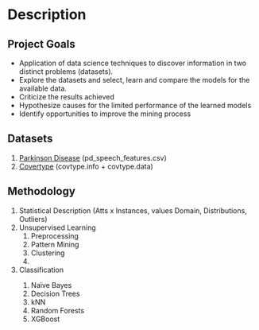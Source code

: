 # Description

## Project Goals

* Application of data science techniques to discover information in two distinct problems (datasets).
* Explore the datasets and select, learn and compare the models for the available data.
* Criticize the results achieved
* Hypothesize causes for the limited performance of the learned models
* Identify opportunities to improve the mining process

## Datasets

1. [Parkinson Disease](https://archive.ics.uci.edu/ml/datasets/Parkinson%27s+Disease+Classification) (pd_speech_features.csv)
2. [Covertype](https://archive.ics.uci.edu/ml/datasets/Covertype) (covtype.info + covtype.data)

## Methodology

<ol>
  <li>Statistical Description (Atts x Instances, values Domain, Distributions, Outliers)</li>
  <li>Unsupervised Learning
    <ol>
      <li>Preprocessing</li>
      <li>Pattern Mining</li>
      <li>Clustering</li>
      <li></li>
    </ol>
  </li>
  <li>Classification</li>
    <ol>
      <li>Naïve Bayes</li>
      <li>Decision Trees</li>
      <li>kNN</li>
      <li>Random Forests</li>
      <li>XGBoost</li>
    </ol>
</ol>

